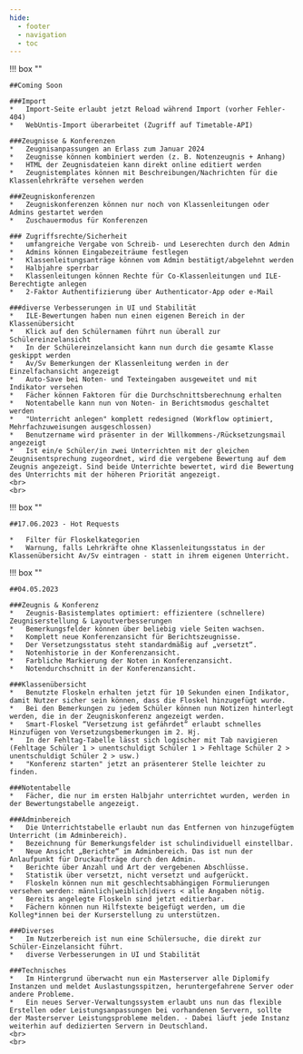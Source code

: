 ```yaml
---
hide:
  - footer
  - navigation
  - toc
---
```



!!! box ""

	##Coming Soon

	###Import
	*	Import-Seite erlaubt jetzt Reload während Import (vorher Fehler-404)
	*	WebUntis-Import überarbeitet (Zugriff auf Timetable-API)

	###Zeugnisse & Konferenzen
	*	Zeugnisanpassungen an Erlass zum Januar 2024
	*	Zeugnisse können kombiniert werden (z. B. Notenzeugnis + Anhang)
	*	HTML der Zeugnisdateien kann direkt online editiert werden
	*	Zeugnistemplates können mit Beschreibungen/Nachrichten für die Klassenlehrkräfte versehen werden

	###Zeugniskonferenzen
	*	Zeugniskonferenzen können nur noch von Klassenleitungen oder Admins gestartet werden
	*	Zuschauermodus für Konferenzen 

	### Zugriffsrechte/Sicherheit
	*	umfangreiche Vergabe von Schreib- und Leserechten durch den Admin
	*	Admins können Eingabezeiträume festlegen
	*	Klassenleitungsanträge können vom Admin bestätigt/abgelehnt werden
	*	Halbjahre sperrbar
	*	Klassenleitungen können Rechte für Co-Klassenleitungen und ILE-Berechtigte anlegen
	*	2-Faktor Authentifizierung über Authenticator-App oder e-Mail

	###diverse Verbesserungen in UI und Stabilität
	*	ILE-Bewertungen haben nun einen eigenen Bereich in der Klassenübersicht
	*	Klick auf den Schülernamen führt nun überall zur Schülereinzelansicht
	*	In der Schülereinzelansicht kann nun durch die gesamte Klasse geskippt werden
	*	Av/Sv Bemerkungen der Klassenleitung werden in der Einzelfachansicht angezeigt
	*	Auto-Save bei Noten- und Texteingaben ausgeweitet und mit Indikator versehen
	*	Fächer können Faktoren für die Durchschnittsberechnung erhalten
	*	Notentabelle kann nun von Noten- in Berichtsmodus geschaltet werden
	*	"Unterricht anlegen" komplett redesigned (Workflow optimiert, Mehrfachzuweisungen ausgeschlossen)
	*	Benutzername wird präsenter in der Willkommens-/Rücksetzungsmail angezeigt
	*	Ist ein/e Schüler/in zwei Unterrichten mit der gleichen Zeugnisentsprechung zugeordnet, wird die vergebene Bewertung auf dem Zeugnis angezeigt. Sind beide Unterrichte bewertet, wird die Bewertung des Unterrichts mit der höheren Priorität angezeigt. 
	<br>
	<br>



!!! box ""

	##17.06.2023 - Hot Requests

	*	Filter für Floskelkategorien
	*	Warnung, falls Lehrkräfte ohne Klassenleitungsstatus in der Klassenübersicht Av/Sv eintragen - statt in ihrem eigenen Unterricht.


!!! box ""

    ##04.05.2023    

	###Zeugnis & Konferenz
    *	Zeugnis-Basistemplates optimiert: effizientere (schnellere) Zeugniserstellung & Layoutverbesserungen
	*	Bemerkungsfelder können über beliebig viele Seiten wachsen.
	*	Komplett neue Konferenzansicht für Berichtszeugnisse.
	*	Der Versetzungsstatus steht standardmäßig auf „versetzt“.
	*	Notenhistorie in der Konferenzansicht.
	*	Farbliche Markierung der Noten in Konferenzansicht.
	* 	Notendurchschnitt in der Konferenzansicht.

	###Klassenübersicht
	*	Benutzte Floskeln erhalten jetzt für 10 Sekunden einen Indikator, damit Nutzer sicher sein können, dass die Floskel hinzugefügt wurde.
	*	Bei den Bemerkungen zu jedem Schüler können nun Notizen hinterlegt werden, die in der Zeugniskonferenz angezeigt werden.
	*	Smart-Floskel “Versetzung ist gefährdet“ erlaubt schnelles Hinzufügen von Versetzungsbemerkungen im 2. Hj.
	*	In der Fehltag-Tabelle lässt sich logischer mit Tab navigieren (Fehltage Schüler 1 > unentschuldigt Schüler 1 > Fehltage Schüler 2 > unentschuldigt Schüler 2 > usw.)
	*	"Konferenz starten" jetzt an präsenterer Stelle leichter zu finden.

	###Notentabelle
	*	Fächer, die nur im ersten Halbjahr unterrichtet wurden, werden in der Bewertungstabelle angezeigt.

	###Adminbereich
	*	Die Unterrichtstabelle erlaubt nun das Entfernen von hinzugefügtem Unterricht (im Adminbereich).
	*	Bezeichnung für Bemerkungsfelder ist schulindividuell einstellbar.
	*	Neue Ansicht „Berichte“ im Adminbereich. Das ist nun der Anlaufpunkt für Druckaufträge durch den Admin.
	*	Berichte über Anzahl und Art der vergebenen Abschlüsse.
	*	Statistik über versetzt, nicht versetzt und aufgerückt.
	*	Floskeln können nun mit geschlechtsabhängigen Formulierungen versehen werden: männlich|weiblich|divers < alle Angaben nötig.
	*	Bereits angelegte Floskeln sind jetzt editierbar.
	*	Fächern können nun Hilfstexte beigefügt werden, um die Kolleg*innen bei der Kurserstellung zu unterstützen.

	###Diverses
	*	Im Nutzerbereich ist nun eine Schülersuche, die direkt zur Schüler-Einzelansicht führt.
	*	diverse Verbesserungen in UI und Stabilität

	###Technisches
	*	Im Hintergrund überwacht nun ein Masterserver alle Diplomify Instanzen und meldet Auslastungsspitzen, heruntergefahrene Server oder andere Probleme.
	*	Ein neues Server-Verwaltungssystem erlaubt uns nun das flexible Erstellen oder Leistungsanpassungen bei vorhandenen Servern, sollte der Masterserver Leistungsprobleme melden. - Dabei läuft jede Instanz weiterhin auf dedizierten Servern in Deutschland.
	<br>
	<br>
